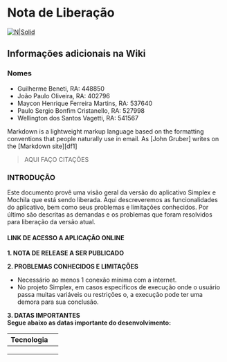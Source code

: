 # Nota de Liberação

[![N|Solid](http://boredzo.org/blog/wp-content/uploads/2008/02/network-128.png)](http://www.life.com.br/)

## Informações adicionais na Wiki

### Nomes
* Guilherme Beneti, RA: 448850
* João Paulo Oliveira, RA: 402796
* Maycon Henrique Ferreira Martins, RA: 537640
* Paulo Sergio Bonfim Cristanello, RA: 527998
* Wellington dos Santos Vagetti, RA: 541567

Markdown is a lightweight markup language based on the formatting conventions that people naturally use in email.  As [John Gruber] writes on the [Markdown site][df1]

> AQUI FAÇO CITAÇÕES

### INTRODUÇÃO
Este documento provê uma visão geral da versão do aplicativo Simplex e Mochila que está sendo liberada. Aqui descreveremos as funcionalidades do aplicativo, bem como seus problemas e limitações conhecidos. Por último são descritas as demandas e os problemas que foram resolvidos para liberação da versão atual.

#### LINK DE ACESSO A APLICAÇÃO ONLINE


**1. NOTA DE RELEASE A SER PUBLICADO**

**2. PROBLEMAS CONHECIDOS E LIMITAÇÕES**

*	Necessário ao menos 1 conexão mínima com a internet.
*	No projeto Simplex, em casos específicos de execução onde o usuário passa muitas variáveis ou restrições o, a execução pode ter uma demora para sua conclusão.

**3.	DATAS IMPORTANTES** \
**Segue abaixo as datas importante do desenvolvimento:**

| Tecnologia |   |
|:----------:|:-:|
|            |   |
|            |   | 
|            |   | 
